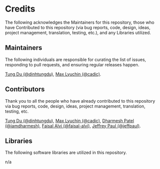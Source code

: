 # Credits

The following acknowledges the Maintainers for this repository, those who have Contributed to this repository (via bug reports, code, design, ideas, project management, translation, testing, etc.), and any Libraries utilized.

## Maintainers

The following individuals are responsible for curating the list of issues, responding to pull requests, and ensuring regular releases happen.

[Tung Du (@dinhtungdu)](https://github.com/dinhtungdu), [Max Lyuchin (@cadic)](https://github.com/cadic).

## Contributors

Thank you to all the people who have already contributed to this repository via bug reports, code, design, ideas, project management, translation, testing, etc.

[Tung Du (@dinhtungdu)](https://github.com/dinhtungdu), [Max Lyuchin (@cadic)](https://github.com/cadic), [Dharmesh Patel (@iamdharmesh)](https://github.com/iamdharmesh), [Faisal Alvi (@faisal-alvi)](https://github.com/faisal-alvi), [Jeffrey Paul (@jeffpaul)](https://github.com/jeffpaul).

## Libraries

The following software libraries are utilized in this repository.

n/a

